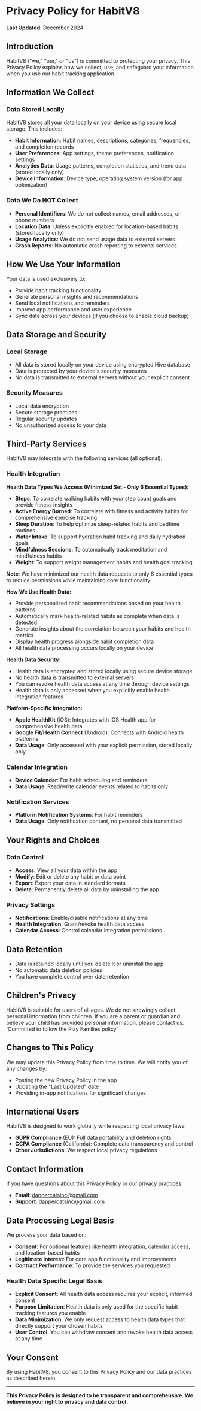 # Privacy Policy for HabitV8

**Last Updated**: December 2024

## Introduction

HabitV8 ("we," "our," or "us") is committed to protecting your privacy. This Privacy Policy explains how we collect, use, and safeguard your information when you use our habit tracking application.

## Information We Collect

### Data Stored Locally

HabitV8 stores all your data locally on your device using secure local storage. This includes:

- **Habit Information**: Habit names, descriptions, categories, frequencies, and completion records
- **User Preferences**: App settings, theme preferences, notification settings
- **Analytics Data**: Usage patterns, completion statistics, and trend data (stored locally only)
- **Device Information**: Device type, operating system version (for app optimization)

### Data We Do NOT Collect

- **Personal Identifiers**: We do not collect names, email addresses, or phone numbers
- **Location Data**: Unless explicitly enabled for location-based habits (stored locally only)
- **Usage Analytics**: We do not send usage data to external servers
- **Crash Reports**: No automatic crash reporting to external services

## How We Use Your Information

Your data is used exclusively to:

- Provide habit tracking functionality
- Generate personal insights and recommendations
- Send local notifications and reminders
- Improve app performance and user experience
- Sync data across your devices (if you choose to enable cloud backup)

## Data Storage and Security

### Local Storage
- All data is stored locally on your device using encrypted Hive database
- Data is protected by your device's security measures
- No data is transmitted to external servers without your explicit consent

### Security Measures
- Local data encryption
- Secure storage practices
- Regular security updates
- No unauthorized access to your data

## Third-Party Services

HabitV8 may integrate with the following services (all optional):

### Health Integration

**Health Data Types We Access (Minimized Set - Only 6 Essential Types):**
- **Steps**: To correlate walking habits with your step count goals and provide fitness insights
- **Active Energy Burned**: To correlate with fitness and activity habits for comprehensive exercise tracking
- **Sleep Duration**: To help optimize sleep-related habits and bedtime routines
- **Water Intake**: To support hydration habit tracking and daily hydration goals
- **Mindfulness Sessions**: To automatically track meditation and mindfulness habits
- **Weight**: To support weight management habits and health goal tracking

**Note**: We have minimized our health data requests to only 6 essential types to reduce permissions while maintaining core functionality.

**How We Use Health Data:**
- Provide personalized habit recommendations based on your health patterns
- Automatically mark health-related habits as complete when data is detected
- Generate insights about the correlation between your habits and health metrics
- Display health progress alongside habit completion data
- All health data processing occurs locally on your device

**Health Data Security:**
- Health data is encrypted and stored locally using secure device storage
- No health data is transmitted to external servers
- You can revoke health data access at any time through device settings
- Health data is only accessed when you explicitly enable health integration features

**Platform-Specific Integration:**
- **Apple HealthKit** (iOS): Integrates with iOS Health app for comprehensive health data
- **Google Fit/Health Connect** (Android): Connects with Android health platforms
- **Data Usage**: Only accessed with your explicit permission, stored locally only

### Calendar Integration
- **Device Calendar**: For habit scheduling and reminders
- **Data Usage**: Read/write calendar events related to habits only

### Notification Services
- **Platform Notification Systems**: For habit reminders
- **Data Usage**: Only notification content, no personal data transmitted

## Your Rights and Choices

### Data Control
- **Access**: View all your data within the app
- **Modify**: Edit or delete any habit or data point
- **Export**: Export your data in standard formats
- **Delete**: Permanently delete all data by uninstalling the app

### Privacy Settings
- **Notifications**: Enable/disable notifications at any time
- **Health Integration**: Grant/revoke health data access
- **Calendar Access**: Control calendar integration permissions

## Data Retention

- Data is retained locally until you delete it or uninstall the app
- No automatic data deletion policies
- You have complete control over data retention

## Children's Privacy

HabitV8 is suitable for users of all ages. We do not knowingly collect personal information from children. If you are a parent or guardian and believe your child has provided personal information, please contact us.
'Committed to follow the Play Families policy' 

## Changes to This Policy

We may update this Privacy Policy from time to time. We will notify you of any changes by:
- Posting the new Privacy Policy in the app
- Updating the "Last Updated" date
- Providing in-app notifications for significant changes

## International Users

HabitV8 is designed to work globally while respecting local privacy laws:
- **GDPR Compliance** (EU): Full data portability and deletion rights
- **CCPA Compliance** (California): Complete data transparency and control
- **Other Jurisdictions**: We respect local privacy regulations

## Contact Information

If you have questions about this Privacy Policy or our privacy practices:

- **Email**: dappercatsinc@gmail.com
- **Support**: dappercatsinc@gmail.com

## Data Processing Legal Basis

We process your data based on:
- **Consent**: For optional features like health integration, calendar access, and location-based habits
- **Legitimate Interest**: For core app functionality and improvements
- **Contract Performance**: To provide the services you requested

### Health Data Specific Legal Basis
- **Explicit Consent**: All health data access requires your explicit, informed consent
- **Purpose Limitation**: Health data is only used for the specific habit tracking features you enable
- **Data Minimization**: We only request access to health data types that directly support your chosen habits
- **User Control**: You can withdraw consent and revoke health data access at any time

## Your Consent

By using HabitV8, you consent to this Privacy Policy and our data practices as described herein.

---

**This Privacy Policy is designed to be transparent and comprehensive. We believe in your right to privacy and data control.**